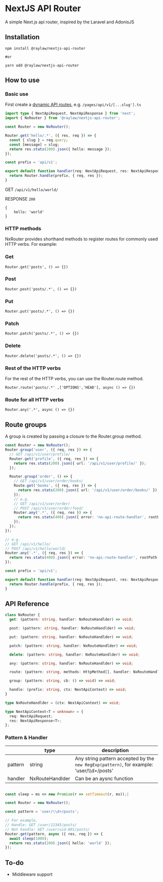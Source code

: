 # NextJS API Router

A simple Next.js api router, inspired by the Laravel and AdonisJS

## Installation

```
npm install @raylaw/nextjs-api-router

#or

yarn add @raylaw/nextjs-api-router
```

## How to use

### Basic use

First create a [dynamic API routes](https://nextjs.org/docs/api-routes/dynamic-api-routes), e.g. `/pages/api/v1/[...slug'].ts`

```ts
import type { NextApiRequest, NextApiResponse } from 'next';
import { NxRouter } from '@raylaw/nextjs-api-router';

const Router = new NxRouter();

Router.get('hello/.*', ({ res, req }) => {
  const { slug } = req.query;
  const [message] = slug;
  return res.stats(200).json({ hello: message });
});

const prefix = 'api/v1';

export default function handler(req: NextApiRequest, res: NextApiResponse) {
  return Router.handle(prefix, { req, res });
}
```

GET `/api/v1/hello/world/`

RESPONSE `200`

```
{
    hello: 'world'
}
```

### HTTP methods

NxRouter provides shorthand methods to register routes for commonly used HTTP verbs. For example:

### Get

    Router.get('posts', () => {})

### Post

    Router.post('posts/.*', () => {})

### Put

    Router.put('posts/.*', () => {})

### Patch

    Router.patch('posts/.*', () => {})

### Delete

    Router.delete('posts/.*', () => {})

### Rest of the HTTP verbs

For the rest of the HTTP verbs, you can use the Router.route method.

    Router.route('posts/.*' ,['OPTIONS','HEAD'], async () => {})

### Route for all HTTP verbs

    Router.any('.*', async () => {})

## Route groups

A group is created by passing a closure to the Router.group method.

```ts
const Router = new NxRouter();
Router.group('user', ({ req, res }) => {
  // GET /api/v1/user/profile/
  Router.get('profile', ({ req, res }) => {
    return res.stats(200).json({ url: '/api/v1/user/profile/' });
  });

  Router.group('order', () => {
    // GET /api/v1/user/order/books/
    Route.get('books', ({ req, res }) => {
      return res.stats(200).json({ url: '/api/v1/user/order/books/' });
    });
    // e.g.
    // GET /api/v1/user/order/
    // POST /api/v1/user/order/food/
    Router.any('.*', ({ req, res }) => {
      return res.stats(400).json({ error: 'no-api-route-handler', rootPath: '/api/v1/user/order/' });
    });
  });
});

// e.g.
// GET /api/v1/hello/
// POST /api/v1/hello/world/
Router.any('.*', ({ req, res }) => {
  return res.stats(400).json({ error: 'no-api-route-handler', rootPath: '/api/v1/' });
});

const prefix = 'api/v1';

export default function handler(req: NextApiRequest, res: NextApiResponse) {
  return Router.handle(prefix, { req, res });
}
```

## API Reference

```ts
class NxRouter {
  get: (pattern: string, handler: NxRouteHandlder) => void;

  post: (pattern: string, handler: NxRouteHandlder) => void;

  put: (pattern: string, handler: NxRouteHandlder) => void;

  patch: (pattern: string, handler: NxRouteHandlder) => void;

  delete: (pattern: string, handler: NxRouteHandlder) => void;

  any: (pattern: string, handler: NxRouteHandlder) => void;

  route: (pattern: string, methods: HttpMethod[], handler: NxRouteHandlder) => void;

  group: (pattern: string, cb: () => void) => void;

  handle: (prefix: string, ctx: NextApiContext) => void;
}

type NxRouteHandlder = (ctx: NextApiContext) => void;

type NextApiContext<T = unknown> = {
  req: NextApiRequest;
  res: NextApiResponse<T>;
};
```

### Pattern & Handler

|         | type            | description                                                                               |
| ------- | --------------- | ----------------------------------------------------------------------------------------- |
| pattern | string          | Any string pattern accepted by the `new RegExp(pattern)`, for example: 'user/\\\d+/posts' |
| handler | NxRouteHandlder | Can be an aysnc function                                                                  |

```ts

const sleep = ms => new Promise(r => setTimeout(r, ms));|

const Router = new NxRouter();

const pattern = 'user/\\d+/posts';

// For example,
// Handle: GET /user/12345/posts/
// Not handle: GET /user/uid-001/posts/
Router.get(pattern, async ({ res, req }) => {
  await sleep(1000);
  return res.stats(200).json({ hello: 'world' });
});

```

## To-do

- Middleware support
